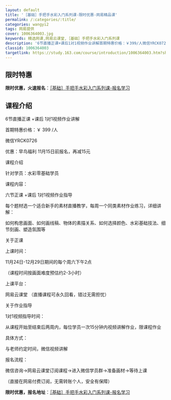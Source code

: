 ```yaml
---
layout: default
title: '［基础］手把手水彩入门系列课-限时优惠-网易精品课'
permalink: /:categories/:title/
categories: wangyi2
tags: 网易提供
cover: 1006364003.jpg
keywords: 精选网课,网易云课堂,［基础］手把手水彩入门系列课
description: '6节直播正课+课后1对1视频作业讲解首期特惠价格：￥399/人微信YRCK0726优惠：早鸟福利11月15日前报名，再减'
classid: 1006364003
targetlink: https://study.163.com/course/introduction/1006364003.htm?share=1&shareId=1025206652&utm_campaign=share&utm_medium=iphoneShare&utm_source=&utm_u=1025206652
---
```


## 限时特惠

**限时优惠，火速报名**：[［基础］手把手水彩入门系列课-报名学习](https://study.163.com/course/introduction/1006364003.htm?share=1&shareId=1025206652&utm_campaign=share&utm_medium=iphoneShare&utm_source=&utm_u=1025206652)

## 课程介绍

6节直播正课 +课后 1对1视频作业讲解 

首期特惠价格：￥ 399 /人

微信YRCK0726

优惠：早鸟福利   11月15日前报名，再减15元



课程介绍

针对学员：水彩零基础学员

课程内容：

六节正课 +课后 1对1视频作业指导

每个题材选一个适合新手的素材直播教学，每周一个同类素材作业练习，详细讲解：

如何构思画面、如何画线稿、物体的素描关系、如何选择颜色、水彩基础技法、细节刻画、塑造氛围等



关于正课

上课时间：

11月24日-12月29日期间的每个周六下午2点

（课程时间按画面难度预估约2-3小时）

上课平台：

网易云课堂 （直播课程可永久回看，错过无需担忧）

关于作业指导

1对1视频指导时间：

从课程开始至结束后两周内，每位学员一次15分钟内视频讲解作业，限课程作业

具体方式：

与老师约定时间，微信视频讲解



报名流程：

微信咨询→网易云课堂订阅课程→进入微信学员群→准备画材→等待上课

（直接在网易付费订阅，无需转账个人，安全有保障）

**限时优惠，报名地址**：[［基础］手把手水彩入门系列课-报名学习](https://study.163.com/course/introduction/1006364003.htm?share=1&shareId=1025206652&utm_campaign=share&utm_medium=iphoneShare&utm_source=&utm_u=1025206652)


